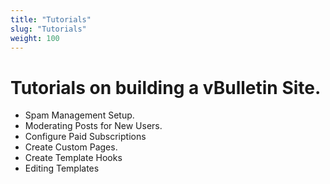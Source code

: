 ```yaml
---
title: "Tutorials"
slug: "Tutorials"
weight: 100
---
```


 
# Tutorials on building a vBulletin Site.

- Spam Management Setup.
- Moderating Posts for New Users.
- Configure Paid Subscriptions
- Create Custom Pages.
- Create Template Hooks
- Editing Templates


